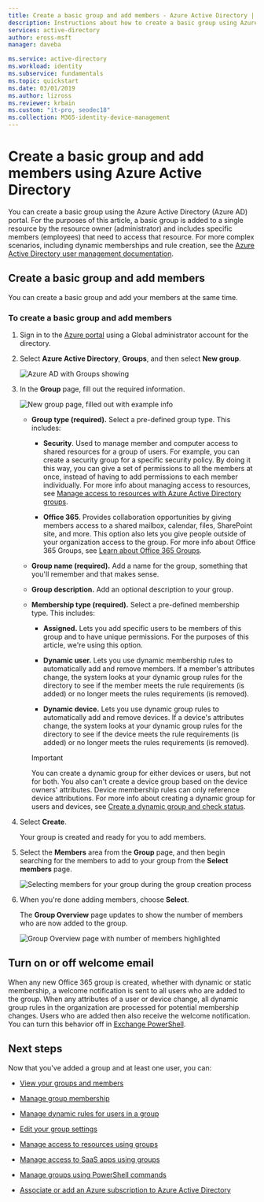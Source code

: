 ```yaml
---
title: Create a basic group and add members - Azure Active Directory | Microsoft Docs
description: Instructions about how to create a basic group using Azure Active Directory.
services: active-directory
author: eross-msft
manager: daveba

ms.service: active-directory
ms.workload: identity
ms.subservice: fundamentals
ms.topic: quickstart
ms.date: 03/01/2019
ms.author: lizross
ms.reviewer: krbain
ms.custom: "it-pro, seodec18"                      
ms.collection: M365-identity-device-management
---
```


# Create a basic group and add members using Azure Active Directory
You can create a basic group using the Azure Active Directory (Azure AD) portal. For the purposes of this article, a basic group is added to a single resource by the resource owner (administrator) and includes specific members (employees) that need to access that resource. For more complex scenarios, including dynamic memberships and rule creation, see the [Azure Active Directory user management documentation](../users-groups-roles/index.yml).

## Create a basic group and add members
You can create a basic group and add your members at the same time.

### To create a basic group and add members
1. Sign in to the [Azure portal](https://portal.azure.com) using a Global administrator account for the directory.

2. Select **Azure Active Directory**, **Groups**, and then select **New group**.

    ![Azure AD with Groups showing](media/active-directory-groups-create-azure-portal/group-full-screen.png)

3. In the **Group** page, fill out the required information.

    ![New group page, filled out with example info](media/active-directory-groups-create-azure-portal/new-group-blade.png)

    - **Group type (required).** Select a pre-defined group type. This includes:
        
        - **Security**. Used to manage member and computer access to shared resources for a group of users. For example, you can create a security group for a specific security policy. By doing it this way, you can give a set of permissions to all the members at once, instead of having to add permissions to each member individually. For more info about managing access to resources, see [Manage access to resources with Azure Active Directory groups](active-directory-manage-groups.md).
        
        - **Office 365**. Provides collaboration opportunities by giving members access to a shared mailbox, calendar, files, SharePoint site, and more. This option also lets you give people outside of your organization access to the group. For more info about Office 365 Groups, see [Learn about Office 365 Groups](https://support.office.com/article/learn-about-office-365-groups-b565caa1-5c40-40ef-9915-60fdb2d97fa2).

    - **Group name (required).** Add a name for the group, something that you'll remember and that makes sense.

    - **Group description.** Add an optional description to your group.

    - **Membership type (required).** Select a pre-defined membership type. This includes:

        - **Assigned.** Lets you add specific users to be members of this group and to have unique permissions. For the purposes of this article, we're using this option.

        - **Dynamic user.** Lets you use dynamic membership rules to automatically add and remove members. If a member's attributes change, the system looks at your dynamic group rules for the directory to see if the member meets the rule requirements (is added) or no longer meets the rules requirements (is removed).

        - **Dynamic device.** Lets you use dynamic group rules to automatically add and remove devices. If a device's attributes change, the system looks at your dynamic group rules for the directory to see if the device meets the rule requirements (is added) or no longer meets the rules requirements (is removed).

        >[!Important]
        >You can create a dynamic group for either devices or users, but not for both. You also can't create a device group based on the device owners' attributes. Device membership rules can only reference device attributions. For more info about creating a dynamic group for users and devices, see [Create a dynamic group and check status](../users-groups-roles/groups-create-rule.md).

4. Select **Create**.

    Your group is created and ready for you to add members.

5. Select the **Members** area from the **Group** page, and then begin searching for the members to add to your group from the **Select members** page.

    ![Selecting members for your group during the group creation process](media/active-directory-groups-create-azure-portal/select-members-create-group.png)

6. When you're done adding members, choose **Select**.

    The **Group Overview** page updates to show the number of members who are now added to the group.

    ![Group Overview page with number of members highlighted](media/active-directory-groups-create-azure-portal/group-overview-blade-number-highlight.png)

## Turn on or off welcome email

When any new Office 365 group is created, whether with dynamic or static membership, a welcome notification is sent to all users who are added to the group. When any attributes of a user or device change, all dynamic group rules in the organization are processed for potential membership changes. Users who are added then also receive the welcome notification. You can turn this behavior off in [Exchange PowerShell](https://docs.microsoft.com/powershell/module/exchange/users-and-groups/Set-UnifiedGroup?view=exchange-ps). 

## Next steps
Now that you've added a group and at least one user, you can:

- [View your groups and members](active-directory-groups-view-azure-portal.md)

- [Manage group membership](active-directory-groups-membership-azure-portal.md)

- [Manage dynamic rules for users in a group](../users-groups-roles/groups-create-rule.md)

- [Edit your group settings](active-directory-groups-settings-azure-portal.md)

- [Manage access to resources using groups](active-directory-manage-groups.md)

- [Manage access to SaaS apps using groups](../users-groups-roles/groups-saasapps.md)

- [Manage groups using PowerShell commands](../users-groups-roles/groups-settings-v2-cmdlets.md)

- [Associate or add an Azure subscription to Azure Active Directory](active-directory-how-subscriptions-associated-directory.md)
